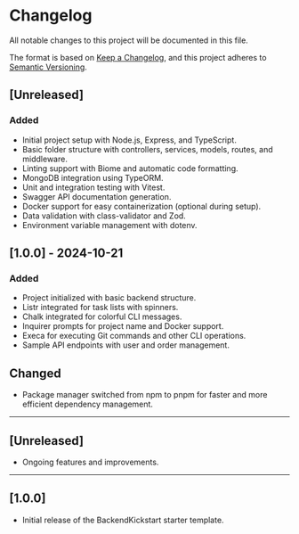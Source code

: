 # Changelog

All notable changes to this project will be documented in this file.

The format is based on [Keep a Changelog](https://keepachangelog.com/en/1.0.0/), and this project adheres to [Semantic Versioning](https://semver.org/spec/v2.0.0.html).

## [Unreleased]

### Added
- Initial project setup with Node.js, Express, and TypeScript.
- Basic folder structure with controllers, services, models, routes, and middleware.
- Linting support with Biome and automatic code formatting.
- MongoDB integration using TypeORM.
- Unit and integration testing with Vitest.
- Swagger API documentation generation.
- Docker support for easy containerization (optional during setup).
- Data validation with class-validator and Zod.
- Environment variable management with dotenv.

## [1.0.0] - 2024-10-21

### Added
- Project initialized with basic backend structure.
- Listr integrated for task lists with spinners.
- Chalk integrated for colorful CLI messages.
- Inquirer prompts for project name and Docker support.
- Execa for executing Git commands and other CLI operations.
- Sample API endpoints with user and order management.

## Changed
- Package manager switched from npm to pnpm for faster and more efficient dependency management.
---

## [Unreleased]
- Ongoing features and improvements.

---

## [1.0.0]
- Initial release of the BackendKickstart starter template.

